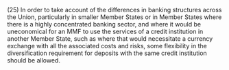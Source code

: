 (25) In order to take account of the differences in banking structures across the Union, particularly in smaller Member States or in Member States where there is a highly concentrated banking sector, and where it would be uneconomical for an MMF to use the services of a credit institution in another Member State, such as where that would necessitate a currency exchange with all the associated costs and risks, some flexibility in the diversification requirement for deposits with the same credit institution should be allowed.